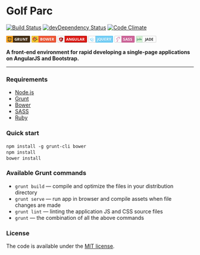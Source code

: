 # Golf Parc

[![Build Status](https://img.shields.io/travis/artbelov/golf-parc/master.svg?style=flat)](https://travis-ci.org/artbelov/golf-parc)
[![devDependency Status](https://img.shields.io/david/dev/artbelov/golf-parc.svg?style=flat)](https://david-dm.org/artbelov/golf-parc#info=devDependencies)
[![Code Climate](https://codeclimate.com/github/artbelov/golf-parc/badges/gpa.svg)](https://codeclimate.com/github/artbelov/golf-parc)

![Built with Grunt](https://raw.githubusercontent.com/pixel-cookers/built-with-badges/master/grunt/grunt-short-flat.png)
![Built with Bower](https://raw.githubusercontent.com/pixel-cookers/built-with-badges/master/bower/bower-short-flat.png)
![Built with Angular](https://raw.githubusercontent.com/pixel-cookers/built-with-badges/master/angular/angular-short-flat.png)
![Built with jQuery](https://raw.githubusercontent.com/pixel-cookers/built-with-badges/master/jquery/jquery-short-flat.png)
![Built with SASS](https://raw.githubusercontent.com/pixel-cookers/built-with-badges/master/sass/sass-short-flat.png)
![Built with JADE](https://raw.githubusercontent.com/pixel-cookers/built-with-badges/master/jade/jade-short-flat.png)

**A front-end environment for rapid developing a single-page applications on AngularJS and Bootstrap.**

---

### Requirements
- [Node.js](http://nodejs.org/download/)
- [Grunt](http://gruntjs.com/getting-started)
- [Bower](http://bower.io/#install-bower)
- [SASS](http://sass-lang.com/install)
- [Ruby](http://rubyinstaller.org/downloads/)

### Quick start
```
npm install -g grunt-cli bower
npm install
bower install
```

### Available Grunt commands
- `grunt build` — compile and optimize the files in your distribution directory
- `grunt serve` — run app in browser and compile assets when file changes are made
- `grunt lint` — linting the application JS and CSS source files
- `grunt` — the combination of all the above commands

### License
The code is available under the [MIT license](LICENSE.txt).

